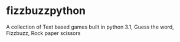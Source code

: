 # fizzbuzzpython
A collection of Text based games built in python 3.1,
Guess the word, 
Fizzbuzz, 
Rock paper scissors

